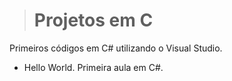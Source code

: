 > # Projetos em C 

Primeiros códigos em C# utilizando o Visual Studio. 
- Hello World. Primeira aula em C#.

